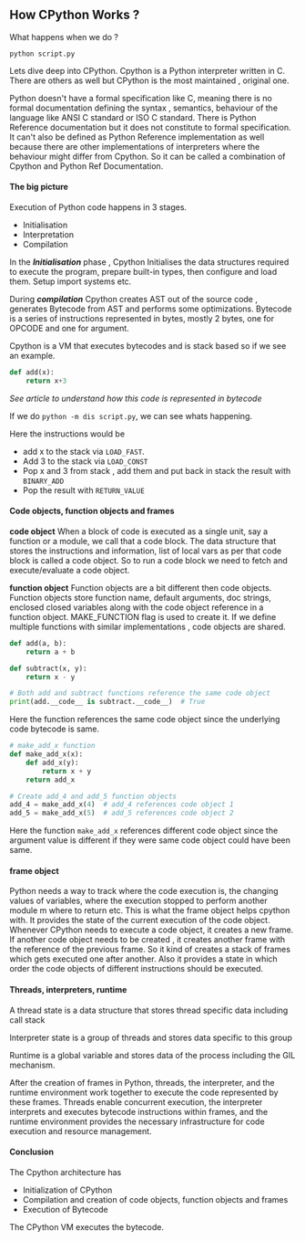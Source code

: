## How CPython Works ?

What happens when we do ?

```shell
python script.py
```

Lets dive deep into CPython. Cpython is a Python interpreter written in C. There are others as well but CPython is the most maintained , original one.

Python doesn't have a formal specification like C, meaning there is no formal documentation defining the syntax , semantics, behaviour of the language like ANSI C standard or ISO C standard. 
There is Python Reference documentation but it does not constitute to formal specification. It can't also be defined as Python Reference implementation as well because there are other implementations of interpreters where the behaviour might differ from Cpython. 
So it can be called a combination of Cpython and Python Ref Documentation. 

#### The big picture 

Execution of Python code happens in 3 stages.
- Initialisation
- Interpretation
- Compilation 


In the ***Initialisation*** phase , Cpython Initialises the data structures required to execute the program, prepare built-in types, then configure and load them. Setup import systems etc.

During ***compilation*** Cpython creates AST out of the source code , generates Bytecode from AST and performs some optimizations. Bytecode is a series of instructions represented in bytes, mostly 2 bytes, one for OPCODE and one for argument.

Cpython is a  VM that executes bytecodes and is stack based so if we see an example. 

```python
def add(x):
	return x+3
```

*See article to understand how this code is represented in bytecode*

If we do `python -m dis script.py`, we can see whats happening.

Here the  instructions would be 
- add x to the stack via `LOAD_FAST`. 
- Add 3 to the stack via `LOAD_CONST`
- Pop x and 3 from stack , add them and put back in stack the result with `BINARY_ADD`
- Pop the result with `RETURN_VALUE`

#### Code objects, function objects and frames

**code object**
When a block of code is executed as a single unit, say a function or a module, we call that a code block. The data structure that stores the instructions and information, list of local vars as per that code block is called a code object. So to run a code block we need to fetch and execute/evaluate a code object. 

**function object**
Function objects are a bit different then code objects. Function objects store function name, default arguments, doc strings, enclosed closed variables along with the code object reference in a function object. MAKE_FUNCTION flag is used to create it.
If we define multiple functions with similar implementations , code objects are shared.

```python
def add(a, b):
    return a + b

def subtract(x, y):
    return x - y

# Both add and subtract functions reference the same code object
print(add.__code__ is subtract.__code__)  # True

```

Here the function references the same code object since the underlying code bytecode is same. 

```python
# make_add_x function
def make_add_x(x):
    def add_x(y):
        return x + y
    return add_x

# Create add_4 and add_5 function objects
add_4 = make_add_x(4)  # add_4 references code object 1
add_5 = make_add_x(5)  # add_5 references code object 2
```

Here the function `make_add_x` references different code object since the argument value is different if they were same code object could have been same.

#### frame object

Python needs a way to track where the code execution is, the changing values of variables, where the execution stopped to perform another module m where to return etc. This is what the frame object helps cpython with. It provides the state of the current execution of the code object. 
Whenever CPython needs to execute a code object, it creates a new frame. If another code object needs to be created , it creates another frame with the reference of the previous frame. So it kind of creates a stack of frames which gets executed one after another. Also it provides a state in which order the code objects of different instructions should be executed. 

#### Threads, interpreters, runtime

A thread state is a data structure that stores thread specific data including call stack

Interpreter state is a group of threads and stores data specific to this group

Runtime is a global variable and stores data of the process including the GIL mechanism. 

After the creation of frames in Python, threads, the interpreter, and the runtime environment work together to execute the code represented by these frames. Threads enable concurrent execution, the interpreter interprets and executes bytecode instructions within frames, and the runtime environment provides the necessary infrastructure for code execution and resource management.

#### Conclusion 

The Cpython architecture has 
- Initialization of CPython
- Compilation and creation of code objects, function objects and frames
- Execution of Bytecode 

The CPython VM executes the bytecode. 